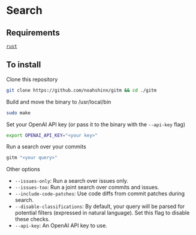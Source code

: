 # Search

## Requirements

[`rust`](https://www.rust-lang.org/tools/install)

## To install

Clone this repository

```bash
git clone https://github.com/noahshinn/gitm && cd ./gitm
```

Build and move the binary to /usr/local/bin

```bash
sudo make
```

Set your OpenAI API key (or pass it to the binary with the `--api-key` flag)

```bash
export OPENAI_API_KEY="<your key>"
```

Run a search over your commits

```bash
gitm "<your query>"
```

Other options

- `--issues-only`: Run a search over issues only.
- `--issues-too`: Run a joint search over commits and issues.
- `--include-code-patches`: Use code diffs from commit patches during search.
- `--disable-classifications`: By default, your query will be parsed for potential filters (expressed in natural language). Set this flag to disable these checks.
- `--api-key`: An OpenAI API key to use.
